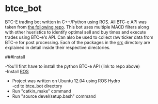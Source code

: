 btce_bot
========

BTC-E trading bot written in C++/Python using ROS. All BTC-e API was taken from [the following repo](https://github.com/alanmcintyre/btce-api). This bot uses multiple MACD filters along with other hueristics to identify optimal sell and buy times and execute trades using BTC-e's API. Can also be used to collect raw ticker data from BTC-e for post processing. Each of the packages in the [src](src) directory are explained in detail inside their respective directories.

###Install

-You'll first have to install the python BTC-e API (link to repo above)  
-Install [ROS](http://www.ros.org/install/)  
  - Project was written on Ubuntu 12.04 using ROS Hydro  
-cd to btce_bot directory  
  - Run "catkin_make" command
  - Run "source devel/setup.bash" command
